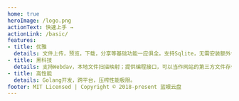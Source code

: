 ```yaml
---
home: true
heroImage: /logo.png
actionText: 快速上手 →
actionLink: /basic/
features:
- title: 优雅
  details: 文件上传，预览，下载，分享等基础功能一应俱全。支持Sqlite，无需安装额外依赖，开箱即用。
- title: 黑科技
  details: 支持Webdav，本地文件扫描映射；提供编程接口，可以当作网站的第三方文件存储器。
- title: 高性能
  details: Golang开发，跨平台，压榨性能极限。
footer: MIT Licensed | Copyright © 2018-present 蓝眼云盘 
---
```

